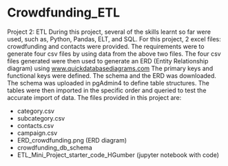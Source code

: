 # Crowdfunding_ETL
Project 2: ETL
During this project, several of the skills learnt so far were used, such as, Python, Pandas, ELT, and SQL. 
For this project, 2 excel files: crowdfunding and contacts were provided. 
The requirements were to generate four csv files by using data from the above two files. 
The four csv files generated were then used to generate an ERD (Entity Relationship diagram) using www.quickdatabasediagrams.com
The primary keys and functional keys were defined. The schema and the ERD was downloaded. 
The schema was uploaded in pgAdmin4 to define table structures. The tables were then imported in the specific order and queried to test the accurate import of data. 
The files provided in this project are:
- category.csv
- subcategory.csv
- contacts.csv
- campaign.csv
- ERD_crowdfunding.png (ERD diagram)
- crowdfunding_db_schema
- ETL_Mini_Project_starter_code_HGumber (jupyter notebook with code)
